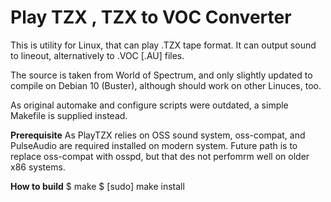 # Play TZX , TZX to VOC Converter

This is utility for Linux, that can play .TZX tape format. It can output sound to lineout, alternatively to .VOC [.AU] files.

The source is taken from World of Spectrum, and only slightly updated to compile on Debian 10 (Buster), although should work on other Linuces, too.

As original automake and configure scripts were outdated, a simple Makefile is supplied instead.


**Prerequisite**
	As PlayTZX relies on OSS sound system, oss-compat, and PulseAudio are required installed on modern system. Future path is to replace oss-compat with osspd, but that des not perfomrm well on older x86 systems.


**How to build**
	$ make
	$ [sudo] make install
